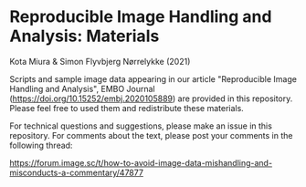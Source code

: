 # Reproducible Image Handling and Analysis: Materials

Kota Miura & Simon Flyvbjerg Nørrelykke (2021)

Scripts and sample image data appearing in our article "Reproducible Image Handling and Analysis", EMBO Journal (https://doi.org/10.15252/embj.2020105889) are provided in this repository. Please feel free to used them and redistribute these materials. 

For technical questions and suggestions, please make an issue in this repository. For comments about the text, please post your comments in the following thread:

https://forum.image.sc/t/how-to-avoid-image-data-mishandling-and-misconducts-a-commentary/47877

